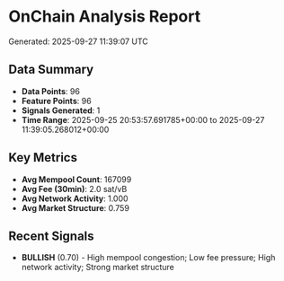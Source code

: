 # OnChain Analysis Report
Generated: 2025-09-27 11:39:07 UTC

## Data Summary
- **Data Points**: 96
- **Feature Points**: 96
- **Signals Generated**: 1
- **Time Range**: 2025-09-25 20:53:57.691785+00:00 to 2025-09-27 11:39:05.268012+00:00

## Key Metrics
- **Avg Mempool Count**: 167099
- **Avg Fee (30min)**: 2.0 sat/vB
- **Avg Network Activity**: 1.000
- **Avg Market Structure**: 0.759

## Recent Signals
- **BULLISH** (0.70) - High mempool congestion; Low fee pressure; High network activity; Strong market structure
